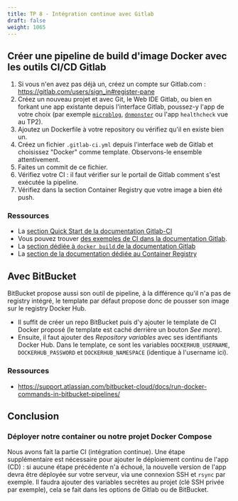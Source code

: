```yaml
---
title: TP 8 - Intégration continue avec Gitlab
draft: false
weight: 1065
---
```


## Créer une pipeline de build d'image Docker avec les outils CI/CD Gitlab
1. Si vous n'en avez pas déjà un, créez un compte sur Gitlab.com : <https://gitlab.com/users/sign_in#register-pane>
2. Créez un nouveau projet et avec Git, le Web IDE Gitlab, ou bien en forkant une app existante depuis l'interface Gitlab, poussez-y l'app de votre choix (par exemple [`microblog`](https://github.com/Uptime-Formation/microblog/), [`dnmonster`](https://github.com/amouat/dnmonster/) ou l'app `healthcheck` vue au TP2).
3. Ajoutez un Dockerfile à votre repository ou vérifiez qu'il en existe bien un.
4. Créez un fichier `.gitlab-ci.yml` depuis l'interface web de Gitlab et choisissez "Docker" comme template. Observons-le ensemble attentivement.
5. Faites un commit de ce fichier.
6. Vérifiez votre CI : il faut vérifier sur le portail de Gitlab comment s'est exécutée la pipeline.
7. Vérifiez dans la section Container Registry que votre image a bien été push.

### Ressources
* La [section Quick Start de la documentation Gitlab-CI](https://docs.gitlab.com/ee/ci/quick_start/README.html)
* Vous pouvez trouver [des exemples de CI dans la documentation Gitlab](https://docs.gitlab.com/ee/ci/examples/README.html).
* La [section dédiée à `docker build` de la documentation Gitlab](https://docs.gitlab.com/ee/ci/docker/using_docker_build.html)
* La [section de la documentation dédiée au Container Registry](https://docs.gitlab.com/ee/user/packages/container_registry/)


## Avec BitBucket

BitBucket propose aussi son outil de pipeline, à la différence qu'il n'a pas de registry intégré, le template par défaut propose donc de pousser son image sur le registry Docker Hub.
- Il suffit de créer un repo BitBucket puis d'y ajouter le template de CI Docker proposé (le template est caché derrière un bouton *See more*).
- Ensuite, il faut ajouter des *Repository variables* avec ses identifiants Docker Hub. Dans le template, ce sont les variables `DOCKERHUB_USERNAME`, `DOCKERHUB_PASSWORD` et `DOCKERHUB_NAMESPACE` (identique à l'username ici).

### Ressources
- https://support.atlassian.com/bitbucket-cloud/docs/run-docker-commands-in-bitbucket-pipelines/


## Conclusion
### Déployer notre container ou notre projet Docker Compose
Nous avons fait la partie CI (intégration continue). Une étape supplémentaire est nécessaire pour ajouter le déploiement continu de l'app (CD) : si aucune étape précédente n'a échoué, la nouvelle version de l'app devra être déployée sur votre serveur, via une connexion SSH et `rsync` par exemple.
Il faudra ajouter des variables secrètes au projet (clé SSH privée par exemple), cela se fait dans les options de Gitlab ou de BitBucket.